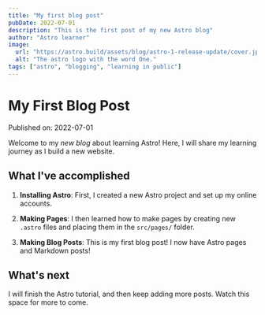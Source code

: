 ```yaml
---
title: "My first blog post"
pubDate: 2022-07-01
description: "This is the first post of my new Astro blog"
author: "Astro learner"
image:
  url: "https://astro.build/assets/blog/astro-1-release-update/cover.jpeg"
  alt: "The astro logo with the word One."
tags: ["astro", "blogging", "learning in public"]
---
```


# My First Blog Post

Published on: 2022-07-01

Welcome to my _new blog_ about learning Astro! Here, I will share my learning journey as I build a new website.

## What I've accomplished

1. **Installing Astro**: First, I created a new Astro project and set up my online accounts.

2. **Making Pages**: I then learned how to make pages by creating new `.astro` files and placing them in the `src/pages/` folder.

3. **Making Blog Posts**: This is my first blog post! I now have Astro pages and Markdown posts!

## What's next

I will finish the Astro tutorial, and then keep adding more posts. Watch this space for more to come.
